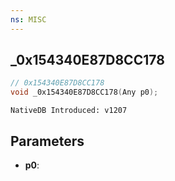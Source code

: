 ```yaml
---
ns: MISC
---
```

## _0x154340E87D8CC178

```c
// 0x154340E87D8CC178
void _0x154340E87D8CC178(Any p0);
```

```
NativeDB Introduced: v1207
```

## Parameters
* **p0**:
